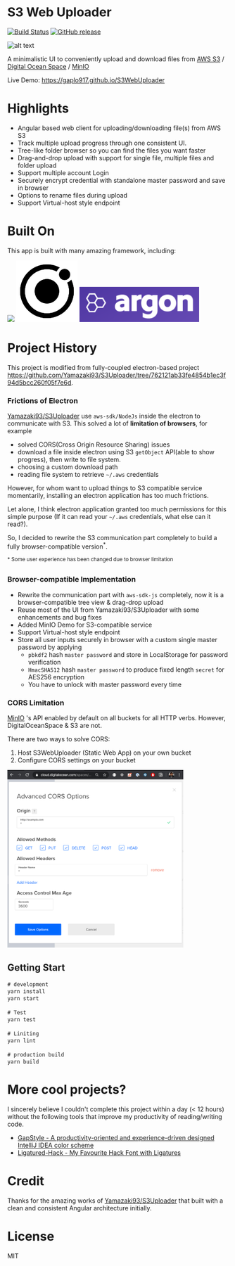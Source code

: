 # S3 Web Uploader

[![Build Status](https://travis-ci.com/gaplo917/S3WebUploader.svg?branch=master)](https://travis-ci.com/gaplo917/S3WebUploader)
[![GitHub release](https://img.shields.io/github/v/release/gaplo917/S3WebUploader.svg)](https://gitHub.com/gaplo917/S3WebUploader/releases/)

![alt text](misc/s3-web-uploader.gif 'Preview')

A minimalistic UI to conveniently upload and download files from
[AWS S3](https://aws.amazon.com/s3/?nc=sn&loc=1) /
[Digital Ocean Space](https://m.do.co/c/62579dc21130) / [MinIO](https://docs.min.io/)

Live Demo: https://gaplo917.github.io/S3WebUploader

# Highlights

- Angular based web client for uploading/downloading file(s) from AWS S3
- Track multiple upload progress through one consistent UI.
- Tree-like folder browser so you can find the files you want faster
- Drag-and-drop upload with support for single file, multiple files and folder upload
- Support multiple account Login
- Securely encrypt credential with standalone master password and save in browser
- Options to rename files during upload
- Support Virtual-host style endpoint

# Built On

This app is built with many amazing framework, including:

<a href="https://angular.io/"><img src="https://angular.io/assets/images/logos/angular/angular.svg" width="150"></a>
<a href="https://ionicons.com/"><img src="misc/logo-ionic.svg" width="140"></a>
<a href="https://github.com/creativetimofficial/argon-design-system"><img src="misc/argoncss.png" height="80"></a>

# Project History

This project is modified from fully-coupled electron-based project
https://github.com/Yamazaki93/S3Uploader/tree/762121ab33fe4854b1ec3f94d5bcc260f05f7e6d.

### Frictions of Electron

[Yamazaki93/S3Uploader](https://github.com/Yamazaki93) use `aws-sdk/NodeJs` inside the electron to
communicate with S3. This solved a lot of **limitation of browsers**, for example

- solved CORS(Cross Origin Resource Sharing) issues
- download a file inside electron using S3 `getObject` API(able to show progress), then write to
  file system.
- choosing a custom download path
- reading file system to retrieve `~/.aws` credentials

However, for whom want to upload things to S3 compatible service momentarily, installing an electron
application has too much frictions.

Let alone, I think electron application granted too much permissions for this simple purpose (If it
can read your `~/.aws` credentials, what else can it read?).

So, I decided to rewrite the S3 communication part completely to build a fully browser-compatible
version<sup>\*</sup>.

<sup>\* Some user experience has been changed due to browser limitation</sup>

### Browser-compatible Implementation

- Rewrite the communication part with `aws-sdk-js` completely, now it is a browser-compatible tree
  view & drag-drop upload
- Reuse most of the UI from Yamazaki93/S3Uploader with some enhancements and bug fixes
- Added MinIO Demo for S3-compatible service
- Support Virtual-host style endpoint
- Store all user inputs securely in browser with a custom single master password by applying
  - `pbkdf2` hash `master password` and store in LocalStorage for password verification
  - `HmacSHA512` hash `master password` to produce fixed length `secret` for AES256 encryption
  - You have to unlock with master password every time

### CORS Limitation

[MinIO](https://docs.min.io/) 's API enabled by default on all buckets for all HTTP verbs. However,
DigitalOceanSpace & S3 are not.

There are two ways to solve CORS:

1. Host S3WebUploader (Static Web App) on your own bucket
1. Configure CORS settings on your bucket

<img src="misc/digital-ocean-space-CORS.png" width="400">

## Getting Start

```
# development
yarn install
yarn start

# Test
yarn test

# Liniting
yarn lint

# production build
yarn build

```

# More cool projects?

I sincerely believe I couldn't complete this project within a day (< 12 hours) without the following
tools that improve my productivity of reading/writing code.

- [GapStyle - A productivity-oriented and experience-driven designed IntelliJ IDEA color scheme](https://github.com/gaplo917/GapStyle)
- [Ligatured-Hack - My Favourite Hack Font with Ligatures](https://github.com/gaplo917/Ligatured-Hack)

# Credit

Thanks for the amazing works of [Yamazaki93/S3Uploader](https://github.com/Yamazaki93) that built
with a clean and consistent Angular architecture initially.

# License

MIT
